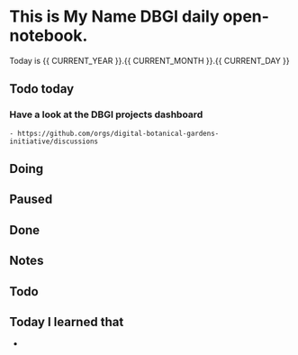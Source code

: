 
# This is **My Name** DBGI daily open-notebook.

Today is {{ CURRENT_YEAR }}.{{ CURRENT_MONTH }}.{{ CURRENT_DAY }}

## Todo today

### Have a look at the DBGI projects dashboard
    - https://github.com/orgs/digital-botanical-gardens-initiative/discussions

###
###

## Doing

## Paused

## Done

## Notes

## Todo 

###
###
###


## Today I learned that

- 